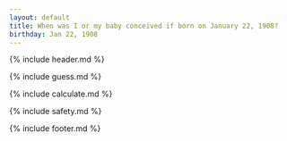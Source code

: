 ```yaml
---
layout: default
title: When was I or my baby conceived if born on January 22, 1908?
birthday: Jan 22, 1908
---
```


{% include header.md %}

{% include guess.md %}

{% include calculate.md %}

{% include safety.md %}

{% include footer.md %}



